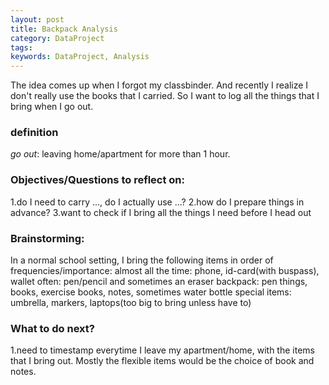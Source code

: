 ```yaml
---
layout: post
title: Backpack Analysis
category: DataProject
tags:
keywords: DataProject, Analysis
---
```


The idea comes up when I forgot my classbinder. And recently I realize I don't really use the books that I carried. So I want to log all the things that I bring when I go out.  

### definition
*go out*: leaving home/apartment for more than 1 hour.  

### Objectives/Questions to reflect on:
1.do I need to carry ..., do I actually use ...?
2.how do I prepare things in advance?
3.want to check if I bring all the things I need before I head out  

### Brainstorming:
In a normal school setting, I bring the following items in order of frequencies/importance:
almost all the time:
phone, id-card(with buspass), wallet
often:
pen/pencil and sometimes an eraser
backpack: pen things, books, exercise books, notes, sometimes water bottle
special items: umbrella, markers, laptops(too big to bring unless have to)

### What to do next?
1.need to timestamp everytime I leave my apartment/home, with the items that I bring out.
Mostly the flexible items would be the choice of book and notes.
